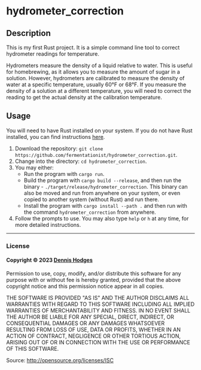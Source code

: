 # hydrometer_correction

## Description
This is my first Rust project. It is a simple command line tool to correct hydrometer readings for temperature.

Hydrometers measure the density of a liquid relative to water. This is useful for homebrewing, as it allows you to measure the amount of sugar in a solution. However, hydrometers are calibrated to measure the density of water at a specific temperature, usually 60°F or 68°F. If you measure the density of a solution at a different temperature, you will need to correct the reading to get the actual density at the calibration temperature.

## Usage

You will need to have Rust installed on your system. If you do not have Rust installed, you can find instructions [here](https://www.rust-lang.org/tools/install).

1. Download the repository: `git clone https://github.com/fermentationist/hydrometer_correction.git`.
2. Change into the directory: `cd hydrometer_correction`.
3. You may either:
    - Run the program with `cargo run`.
    - Build the program with `cargo build --release`, and then run the binary - `./target/release/hydrometer_correction`. This binary can also be moved and run from anywhere on your system, or even copied to another system (without Rust) and run there.
    - Install the program with `cargo install --path .` and then run with the command `hydrometer_correction` from anywhere.
4. Follow the prompts to use. You may also type `help` or `h` at any time, for more detailed instructions.
---

### License

#### Copyright © 2023 [Dennis Hodges](https://dennis-hodges.com)

Permission to use, copy, modify, and/or distribute this software for any purpose with or without fee is hereby granted, provided that the above copyright notice and this permission notice appear in all copies.

THE SOFTWARE IS PROVIDED "AS IS" AND THE AUTHOR DISCLAIMS ALL WARRANTIES WITH REGARD TO THIS SOFTWARE INCLUDING ALL IMPLIED WARRANTIES OF MERCHANTABILITY AND FITNESS. IN NO EVENT SHALL THE AUTHOR BE LIABLE FOR ANY SPECIAL, DIRECT, INDIRECT, OR CONSEQUENTIAL DAMAGES OR ANY DAMAGES WHATSOEVER RESULTING FROM LOSS OF USE, DATA OR PROFITS, WHETHER IN AN ACTION OF CONTRACT, NEGLIGENCE OR OTHER TORTIOUS ACTION, ARISING OUT OF OR IN CONNECTION WITH THE USE OR PERFORMANCE OF THIS SOFTWARE.

Source: http://opensource.org/licenses/ISC